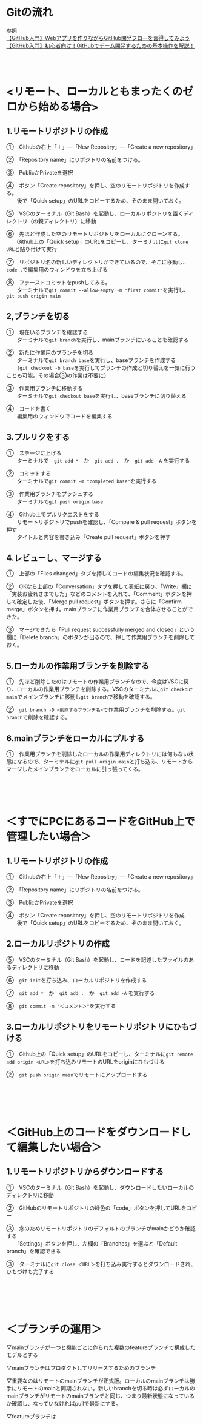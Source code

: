 # Gitの流れ
参照  
[【GitHub入門】Webアプリを作りながらGitHub開発フローを習得してみよう](https://www.youtube.com/watch?v=cOTBf8bHsXo)  
[【GitHub入門】初心者向け！GitHubでチーム開発するための基本操作を解説！](https://www.youtube.com/watch?v=Dz95iUNt-fg)
<br><br><br><br>
# <リモート、ローカルともまったくのゼロから始める場合>
## 1.リモートリポジトリの作成
  
①　Githubの右上「＋」―「New Repositry」―「Create a new repository」

②　「Repository name」にリポジトリの名前をつける。

③　PublicかPrivateを選択

④　ボタン「Create repository」を押し、空のリモートリポジトリを作成する。  
　　後で「Quick setup」のURLをコピーするため、そのまま開いておく。

⑤　VSCのターミナル（Git Bash）を起動し、ローカルリポジトリを置くディレクトリ（の親ディレクトリ）に移動

⑥　先ほど作成した空のリモートリポジトリをローカルにクローンする。  
　　Github上の「Quick setup」のURLをコピーし、ターミナルに`git clone URL`と貼り付けて実行

⑦　リポジトリ名の新しいディレクトリができているので、そこに移動し、`code .`で編集用のウィンドウを立ち上げる

⑧　ファーストコミットをpushしてみる。  
　　ターミナルで`git commit --allow-empty -m "first commit"`を実行し、`git push origin main`

## 2,ブランチを切る

①　現在いるブランチを確認する  
　　ターミナルで`git branch`を実行し、mainブランチにいることを確認する

②　新たに作業用のブランチを切る  
　　ターミナルで`git branch base`を実行し、baseブランチを作成する  
　　（`git checkout -b base`を実行してブランチの作成と切り替えを一気に行うことも可能。その場合③の作業は不要に）

③　作業用ブランチに移動する  
　　ターミナルで`git checkout base`を実行し、baseブランチに切り替える

④　コードを書く  
　　編集用のウィンドウでコードを編集する

## 3.プルリクをする

①　ステージに上げる  
　　ターミナルで　`git add *`　か　`git add .`　か　`git add -A` を実行する

②　コミットする  
　　ターミナルで`git commit -m "completed base"`を実行する

③　作業用ブランチをプッシュする  
　　ターミナルで`git push origin base`

④　Github上でプルリクエストをする  
　　リモートリポジトリでpushを確認し、「Compare & pull request」ボタンを押す  
　　タイトルと内容を書き込み「Create pull request」ボタンを押す

## 4.レビューし、マージする

①　上部の「Files changed」タブを押してコードの編集状況を確認する。

②　OKなら上部の「Conversation」タブを押して表紙に戻り、「Write」欄に「実装お疲れさまでした」などのコメントを入れて、「Comment」ボタンを押して確定した後、「Merge pull request」ボタンを押す。さらに「Confirm merge」ボタンを押す。mainブランチに作業用ブランチを合体させることができた。

③　マージできたら「Pull request successfully merged and closed」という欄に「Delete branch」のボタンが出るので、押して作業用ブランチを削除しておく。

## 5.ローカルの作業用ブランチを削除する

①　先ほど削除したのはリモートの作業用ブランチなので、今度はVSCに戻り、ローカルの作業用ブランチを削除する。VSCのターミナルに`git checkout main`でメインブランチに移動し`git branch`で移動を確認する。

②　`git branch -D <削除するブランチ名>`で作業用ブランチを削除する。`git branch`で削除を確認する。

## 6.mainブランチをローカルにプルする

①　作業用ブランチを削除したローカルの作業用ディレクトリには何もない状態になるので、ターミナルに`git pull origin main`と打ち込み、リモートからマージしたメインブランチをローカルに引っ張ってくる。
<br><br><br><br><br>
# ＜すでにPCにあるコードをGitHub上で管理したい場合＞
## 1.リモートリポジトリの作成
  
①　Githubの右上「＋」―「New Repositry」―「Create a new repository」

②　「Repository name」にリポジトリの名前をつける。

③　PublicかPrivateを選択

④　ボタン「Create repository」を押し、空のリモートリポジトリを作成  
　　後で「Quick setup」のURLをコピーするため、そのまま開いておく。

## 2.ローカルリポジトリの作成

⑤　VSCのターミナル（Git Bash）を起動し、コードを記述したファイルのあるディレクトリに移動

⑥　`git init`を打ち込み、ローカルリポジトリを作成する

⑦　`git add *`　か　`git add .`　か　`git add -A` を実行する

⑧　`git commit -m "＜コメント＞"`を実行する

## 3.ローカルリポジトリをリモートリポジトリにひもづける

①　Github上の「Quick setup」のURLをコピーし、ターミナルに`git remote add origin <URL>`を打ち込みリモートのURLをoriginにひもづける

②　`git push origin main`でリモートにアップロードする

<br><br><br><br>
# ＜GitHub上のコードをダウンロードして編集したい場合＞

## 1.リモートリポジトリからダウンロードする

①　VSCのターミナル（Git Bash）を起動し、ダウンロードしたいローカルのディレクトリに移動

②　GitHubのリモートリポジトリの緑色の「code」ボタンを押してURLをコピー

③　念のためリモートリポジトリのデフォルトのブランチがmainかどうか確認する  
　　「Settings」ボタンを押し、左欄の「Branches」を選ぶと「Default branch」を確認できる

③　ターミナルに`git close ＜URL＞`を打ち込み実行するとダウンロードされ、ひもづけも完了する

<br><br><br><br>
# ＜ブランチの運用＞

▽mainブランチが一つと機能ごとに作られた複数のfeatureブランチで構成したモデルとする

▽mainブランチはプロダクトしてリリースするためのブランチ

▽重要なのはリモートのmainブランチが正式版。ローカルのmainブランチは勝手にリモートのmainと同期されない。新しいbranchを切る時は必ずローカルのmainブランチがリモートのmainブランチと同じ、つまり最新状態になっているか確認し、なっていなければpullで最新にする。

▽featureブランチは